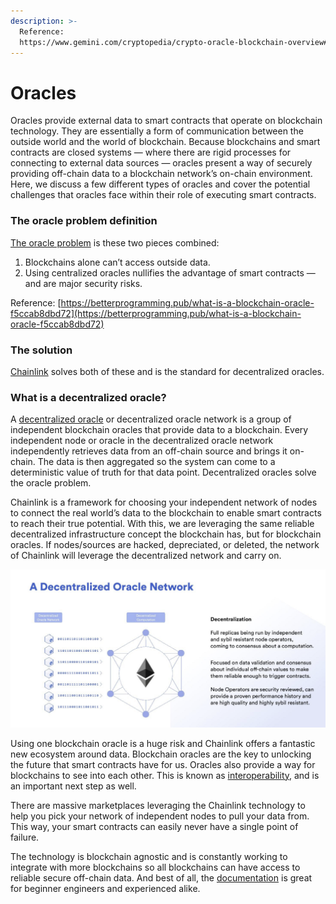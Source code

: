 ```yaml
---
description: >-
  Reference:
  https://www.gemini.com/cryptopedia/crypto-oracle-blockchain-overview#section-blockchain-oracles-explained-why-do-we-need-oracles
---
```


# Oracles

Oracles provide external data to smart contracts that operate on blockchain technology. They are essentially a form of communication between the outside world and the world of blockchain. Because blockchains and smart contracts are closed systems — where there are rigid processes for connecting to external data sources — oracles present a way of securely providing off-chain data to a blockchain network’s on-chain environment. Here, we discuss a few different types of oracles and cover the potential challenges that oracles face within their role of executing smart contracts.

### The oracle problem definition <a href="#5a3f" id="5a3f"></a>

[The oracle problem](https://ethereum.stackexchange.com/a/84645/57451) is these two pieces combined:

1. Blockchains alone can’t access outside data.
2. Using centralized oracles nullifies the advantage of smart contracts — and are major security risks.

Reference: [https://betterprogramming.pub/what-is-a-blockchain-oracle-f5ccab8dbd72](https://betterprogramming.pub/what-is-a-blockchain-oracle-f5ccab8dbd72)

### The solution <a href="#7931" id="7931"></a>

[Chainlink](https://chain.link/) solves both of these and is the standard for decentralized oracles.

### What is a decentralized oracle? <a href="#44aa" id="44aa"></a>

A [decentralized oracle](https://docs.chain.link/docs/architecture-decentralized-model) or decentralized oracle network is a group of independent blockchain oracles that provide data to a blockchain. Every independent node or oracle in the decentralized oracle network independently retrieves data from an off-chain source and brings it on-chain. The data is then aggregated so the system can come to a deterministic value of truth for that data point. Decentralized oracles solve the oracle problem.

Chainlink is a framework for choosing your independent network of nodes to connect the real world’s data to the blockchain to enable smart contracts to reach their true potential. With this, we are leveraging the same reliable decentralized infrastructure concept the blockchain has, but for blockchain oracles. If nodes/sources are hacked, depreciated, or deleted, the network of Chainlink will leverage the decentralized network and carry on.

![Decentralized oracles are the solution. (Image source: Chainlink)](<.gitbook/assets/image (12).png>)

Using one blockchain oracle is a huge risk and Chainlink offers a fantastic new ecosystem around data. Blockchain oracles are the key to unlocking the future that smart contracts have for us. Oracles also provide a way for blockchains to see into each other. This is known as [interoperability](https://cointelegraph.com/explained/blockchain-interoperability-explained), and is an important next step as well.

There are massive marketplaces leveraging the Chainlink technology to help you pick your network of independent nodes to pull your data from. This way, your smart contracts can easily never have a single point of failure.

The technology is blockchain agnostic and is constantly working to integrate with more blockchains so all blockchains can have access to reliable secure off-chain data. And best of all, the [documentation](https://docs.chain.link/docs) is great for beginner engineers and experienced alike.

